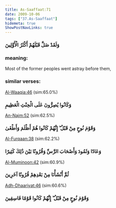 ```yaml
---
title: As-Saaffaat:71
date: 2009-10-06
tags: ["37.As-Saaffaat"]
hidemeta: true 
ShowPostNavLinks: true 
---
```

### وَلَقَدْ ضَلَّ قَبْلَهُمْ أَكْثَرُ الْأَوَّلِينَ
### meaning: 
Most of the former peoples went astray before them,
### similar verses: 

[Al-Waaqia:46](/56/46) (sim:65.0%)

### وَكَانُوا يُصِرُّونَ عَلَى الْحِنْثِ الْعَظِيمِ

[An-Najm:52](/53/52) (sim:62.5%)

### وَقَوْمَ نُوحٍ مِنْ قَبْلُ ۖ إِنَّهُمْ كَانُوا هُمْ أَظْلَمَ وَأَطْغَىٰ

[Al-Furqaan:38](/25/38) (sim:62.2%)

### وَعَادًا وَثَمُودَ وَأَصْحَابَ الرَّسِّ وَقُرُونًا بَيْنَ ذَٰلِكَ كَثِيرًا

[Al-Muminoon:42](/23/42) (sim:60.9%)

### ثُمَّ أَنْشَأْنَا مِنْ بَعْدِهِمْ قُرُونًا آخَرِينَ

[Adh-Dhaariyat:46](/51/46) (sim:60.6%)

### وَقَوْمَ نُوحٍ مِنْ قَبْلُ ۖ إِنَّهُمْ كَانُوا قَوْمًا فَاسِقِينَ
